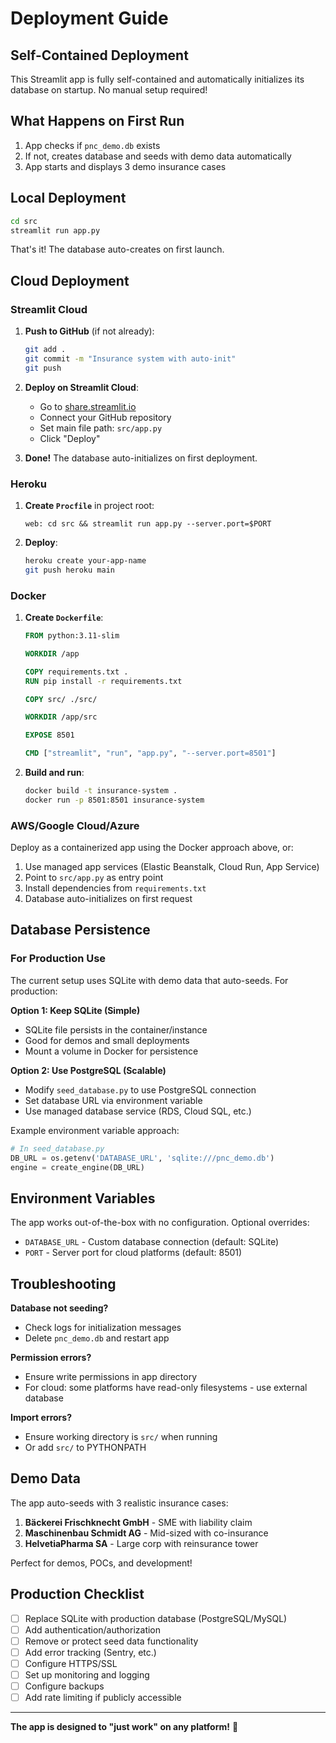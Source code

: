 # Deployment Guide

## Self-Contained Deployment

This Streamlit app is fully self-contained and automatically initializes its database on startup. No manual setup required!

## What Happens on First Run

1. App checks if `pnc_demo.db` exists
2. If not, creates database and seeds with demo data automatically
3. App starts and displays 3 demo insurance cases

## Local Deployment

```bash
cd src
streamlit run app.py
```

That's it! The database auto-creates on first launch.

## Cloud Deployment

### Streamlit Cloud

1. **Push to GitHub** (if not already):
   ```bash
   git add .
   git commit -m "Insurance system with auto-init"
   git push
   ```

2. **Deploy on Streamlit Cloud**:
   - Go to [share.streamlit.io](https://share.streamlit.io)
   - Connect your GitHub repository
   - Set main file path: `src/app.py`
   - Click "Deploy"

3. **Done!** The database auto-initializes on first deployment.

### Heroku

1. **Create `Procfile`** in project root:
   ```
   web: cd src && streamlit run app.py --server.port=$PORT
   ```

2. **Deploy**:
   ```bash
   heroku create your-app-name
   git push heroku main
   ```

### Docker

1. **Create `Dockerfile`**:
   ```dockerfile
   FROM python:3.11-slim
   
   WORKDIR /app
   
   COPY requirements.txt .
   RUN pip install -r requirements.txt
   
   COPY src/ ./src/
   
   WORKDIR /app/src
   
   EXPOSE 8501
   
   CMD ["streamlit", "run", "app.py", "--server.port=8501"]
   ```

2. **Build and run**:
   ```bash
   docker build -t insurance-system .
   docker run -p 8501:8501 insurance-system
   ```

### AWS/Google Cloud/Azure

Deploy as a containerized app using the Docker approach above, or:

1. Use managed app services (Elastic Beanstalk, Cloud Run, App Service)
2. Point to `src/app.py` as entry point
3. Install dependencies from `requirements.txt`
4. Database auto-initializes on first request

## Database Persistence

### For Production Use

The current setup uses SQLite with demo data that auto-seeds. For production:

**Option 1: Keep SQLite (Simple)**
- SQLite file persists in the container/instance
- Good for demos and small deployments
- Mount a volume in Docker for persistence

**Option 2: Use PostgreSQL (Scalable)**
- Modify `seed_database.py` to use PostgreSQL connection
- Set database URL via environment variable
- Use managed database service (RDS, Cloud SQL, etc.)

Example environment variable approach:
```python
# In seed_database.py
DB_URL = os.getenv('DATABASE_URL', 'sqlite:///pnc_demo.db')
engine = create_engine(DB_URL)
```

## Environment Variables

The app works out-of-the-box with no configuration. Optional overrides:

- `DATABASE_URL` - Custom database connection (default: SQLite)
- `PORT` - Server port for cloud platforms (default: 8501)

## Troubleshooting

**Database not seeding?**
- Check logs for initialization messages
- Delete `pnc_demo.db` and restart app

**Permission errors?**
- Ensure write permissions in app directory
- For cloud: some platforms have read-only filesystems - use external database

**Import errors?**
- Ensure working directory is `src/` when running
- Or add `src/` to PYTHONPATH

## Demo Data

The app auto-seeds with 3 realistic insurance cases:

1. **Bäckerei Frischknecht GmbH** - SME with liability claim
2. **Maschinenbau Schmidt AG** - Mid-sized with co-insurance
3. **HelvetiaPharma SA** - Large corp with reinsurance tower

Perfect for demos, POCs, and development!

## Production Checklist

- [ ] Replace SQLite with production database (PostgreSQL/MySQL)
- [ ] Add authentication/authorization
- [ ] Remove or protect seed data functionality
- [ ] Add error tracking (Sentry, etc.)
- [ ] Configure HTTPS/SSL
- [ ] Set up monitoring and logging
- [ ] Configure backups
- [ ] Add rate limiting if publicly accessible

---

**The app is designed to "just work" on any platform!** 🚀


